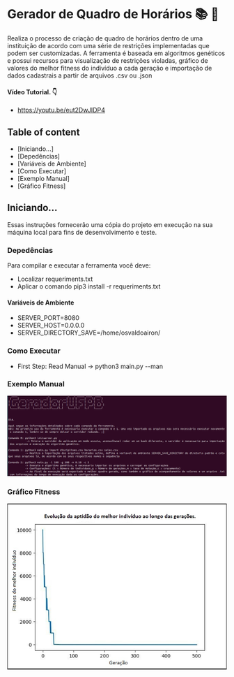 <!--
Copyright (c) 2020 Osvaldo Airon

Permission is hereby granted, free of charge, to any person obtaining a copy
of this software and associated documentation files (the "Software"), to deal
in the Software without restriction, including without limitation the rights
to use, copy, modify, merge, publish, distribute, sublicense, and/or sell
copies of the Software, and to permit persons to whom the Software is
furnished to do so, subject to the following conditions:

The above copyright notice and this permission notice shall be included in all
copies or substantial portions of the Software.

THE SOFTWARE IS PROVIDED "AS IS", WITHOUT WARRANTY OF ANY KIND, EXPRESS OR
IMPLIED, INCLUDING BUT NOT LIMITED TO THE WARRANTIES OF MERCHANTABILITY,
FITNESS FOR A PARTICULAR PURPOSE AND NONINFRINGEMENT. IN NO EVENT SHALL THE
AUTHORS OR COPYRIGHT HOLDERS BE LIABLE FOR ANY CLAIM, DAMAGES OR OTHER
LIABILITY, WHETHER IN AN ACTION OF CONTRACT, TORT OR OTHERWISE, ARISING FROM,
OUT OF OR IN CONNECTION WITH THE SOFTWARE OR THE USE OR OTHER DEALINGS IN THE
SOFTWARE.
-->
Gerador de Quadro de Horários :books: :school:
====
<p> 
    Realiza o processo de criação de quadro de horários dentro de uma instituição de acordo com uma série de restrições implementadas que podem ser customizadas. A ferramenta é baseada em algoritmos genéticos e possui recursos para visualização de restrições violadas, gráfico de valores do melhor fitness do indivíduo a cada geração e importação de dados cadastrais a partir de arquivos .csv ou .json      
</p>

#### Vídeo Tutorial. :point_down:

* https://youtu.be/eut2DwJIDP4

## Table of content
- [Iniciando...]
- [Depedências]
- [Variáveis de Ambiente]
- [Como Executar]
- [Exemplo Manual]
- [Gráfico Fitness]

## Iniciando...

Essas instruções fornecerão uma cópia do projeto em execução na sua máquina local para fins de desenvolvimento e teste.

### Depedências

Para compilar e executar a ferramenta você deve:

- Localizar requeriments.txt 
- Aplicar o comando pip3 install -r requeriments.txt

#### Variáveis de Ambiente

- SERVER_PORT=8080
- SERVER_HOST=0.0.0.0
- SERVER_DIRECTORY_SAVE=/home/osvaldoairon/


### Como Executar

  * First Step: Read Manual
         -> python3 main.py --man
         
### Exemplo Manual
![Screenshot](example_manual.png 'Manual')

### Gráfico Fitness

![Screenshot](grafico.jpg 'Gráfico')


